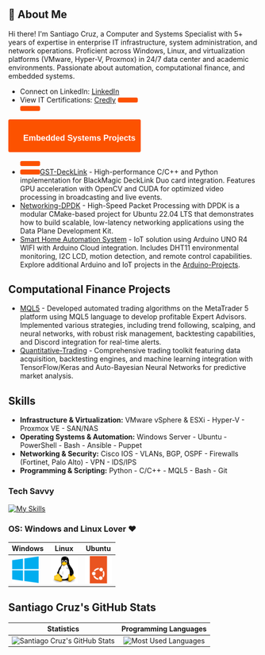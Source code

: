 ## 🚀 About Me

Hi there! I'm Santiago Cruz, a Computer and Systems Specialist with 5+ years of expertise in enterprise IT infrastructure, system administration, and network operations. Proficient across Windows, Linux, and virtualization platforms (VMware, Hyper-V, Proxmox) in 24/7 data center and academic environments. Passionate about automation, computational finance, and embedded systems.

- Connect on LinkedIn: [LinkedIn](https://www.linkedin.com/in/santi-cruz/)
- View IT Certifications: [Credly](https://www.credly.com/users/santiago.cruzlopez/badges)
  <a style="display:inline-block;background-color:#FC5200;color:#fff;padding:5px 10px 5px 30px;font-size:11px;font-family:Helvetica, Arial, sans-serif;white-space:nowrap;text-decoration:none;background-repeat:no-repeat;background-position:10px center;border-radius:3px;background-image:url('https://badges.strava.com/logo-strava-echelon.png')" href='https://strava.com/athletes/129457637' target="_clean">

## Embedded Systems Projects
- [GST-DeckLink](https://github.com/santiago-cruzlopez/GST-DeckLink) - High-performance C/C++ and Python implementation for BlackMagic DeckLink Duo card integration. Features GPU acceleration with OpenCV and CUDA for optimized video processing in broadcasting and live events.
- [Networking-DPDK](https://github.com/santiago-cruzlopez/Networking-DPDK) - High-Speed Packet Processing with DPDK is a modular CMake-based project for Ubuntu 22.04 LTS that demonstrates how to build scalable, low-latency networking applications using the Data Plane Development Kit.
- [Smart Home Automation System](https://github.com/santiago-cruzlopez/Arduino-Projects/tree/main/2_Home%20Automation) - IoT solution using Arduino UNO R4 WIFI with Arduino Cloud integration. Includes DHT11 environmental monitoring, I2C LCD, motion detection, and remote control capabilities. Explore additional Arduino and IoT projects in the [Arduino-Projects](https://github.com/santiago-cruzlopez/Arduino-Projects).

## Computational Finance Projects
- [MQL5](https://github.com/santiago-cruzlopez/MQL5) - Developed automated trading algorithms on the MetaTrader 5 platform using MQL5 language to develop profitable Expert Advisors. Implemented various strategies, including trend following, scalping, and neural networks, with robust risk management, backtesting capabilities, and Discord integration for real-time alerts.
- [Quantitative-Trading](https://github.com/santiago-cruzlopez/Quantitative-Trading) - Comprehensive trading toolkit featuring data acquisition, backtesting engines, and machine learning integration with TensorFlow/Keras and Auto-Bayesian Neural Networks for predictive market analysis.

## Skills
- **Infrastructure & Virtualization:** VMware vSphere & ESXi - Hyper-V - Proxmox VE - SAN/NAS
- **Operating Systems & Automation:** Windows Server - Ubuntu - PowerShell - Bash - Ansible - Puppet
- **Networking & Security:** Cisco IOS - VLANs, BGP, OSPF - Firewalls (Fortinet, Palo Alto) - VPN - IDS/IPS
- **Programming & Scripting:** Python - C/C++ - MQL5 - Bash - Git

### Tech Savvy
[![My Skills](https://skillicons.dev/icons?i=arduino,aws,azure,cpp,py,powershell&perline=3)](https://skillicons.dev)

### OS: Windows and Linux Lover ❤️

| Windows | Linux | Ubuntu |
|----------|----------|----------|
| <img src="https://github.com/devicons/devicon/blob/master/icons/windows8/windows8-original.svg" title="Windows" alt="Windows" width="55" height="55"/> | <img src="https://github.com/devicons/devicon/blob/master/icons/linux/linux-original.svg" title="Linux" alt="Linux" width="55" height="55"/> | <img src="https://github.com/devicons/devicon/blob/master/icons/ubuntu/ubuntu-original.svg" title="Ubuntu" alt="Ubuntu" width="55" height="55"/> |

## Santiago Cruz's GitHub Stats  

| **Statistics** | **Programming Languages** |  
|:---:|:---:|  
| ![Santiago Cruz's GitHub Stats](https://github-readme-stats.vercel.app/api?username=santiago-cruzlopez&show_icons=true&locale=en) | ![Most Used Languages](https://github-readme-stats.vercel.app/api/top-langs?username=santiago-cruzlopez&show_icons=true&locale=en&layout=compact) |
